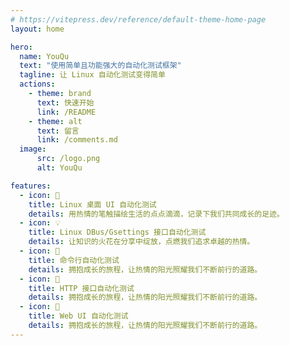 ```yaml
---
# https://vitepress.dev/reference/default-theme-home-page
layout: home

hero:
  name: YouQu
  text: "使用简单且功能强大的自动化测试框架"
  tagline: 让 Linux 自动化测试变得简单
  actions:
    - theme: brand
      text: 快速开始
      link: /README
    - theme: alt
      text: 留言
      link: /comments.md
  image:
      src: /logo.png
      alt: YouQu

features:
  - icon: 📝
    title: Linux 桌面 UI 自动化测试
    details: 用热情的笔触描绘生活的点点滴滴，记录下我们共同成长的足迹。
  - icon: 💡
    title: Linux DBus/Gsettings 接口自动化测试
    details: 让知识的火花在分享中绽放，点燃我们追求卓越的热情。
  - icon: 🚀
    title: 命令行自动化测试
    details: 拥抱成长的旅程，让热情的阳光照耀我们不断前行的道路。
  - icon: 🚀
    title: HTTP 接口自动化测试
    details: 拥抱成长的旅程，让热情的阳光照耀我们不断前行的道路。
  - icon: 🚀
    title: Web UI 自动化测试
    details: 拥抱成长的旅程，让热情的阳光照耀我们不断前行的道路。
---
```


<style>
:root {
  --vp-home-hero-name-color: transparent;
  --vp-home-hero-name-background: -webkit-linear-gradient(120deg, #FF9933 30%, #41d1ff);

  --vp-home-hero-image-background-image: linear-gradient(-45deg, #FF9933 50%, #47caff 50%);
  --vp-home-hero-image-filter: blur(44px);
}

@media (min-width: 640px) {
  :root {
    --vp-home-hero-image-filter: blur(56px);
  }
}

@media (min-width: 960px) {
  :root {
    --vp-home-hero-image-filter: blur(68px);
  }
}
</style>